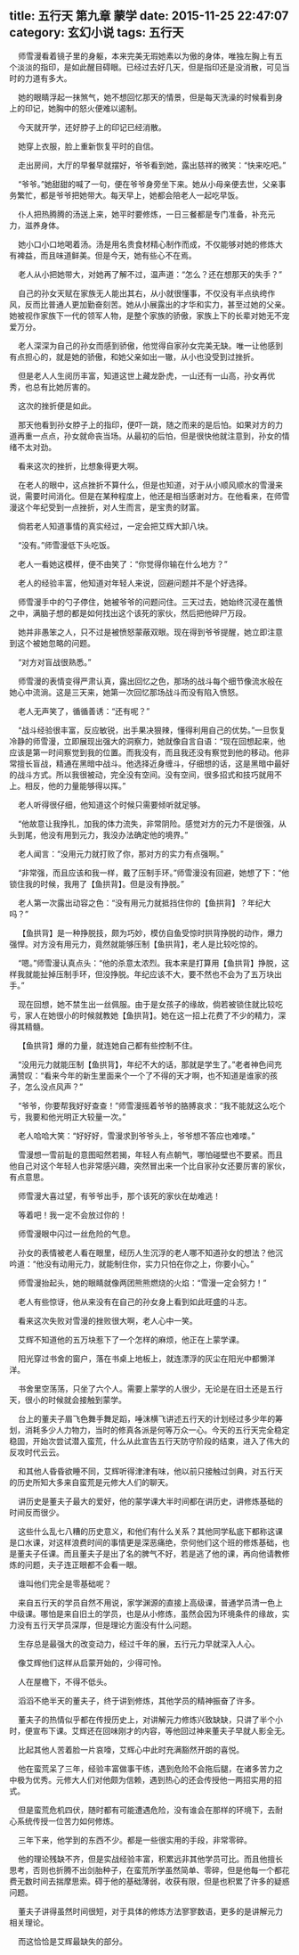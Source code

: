 title: 五行天 第九章 蒙学
date: 2015-11-25 22:47:07
category: 玄幻小说
tags: 五行天
---
&nbsp;&nbsp;&nbsp;&nbsp;师雪漫看着镜子里的身躯，本来完美无瑕她素以为傲的身体，唯独左胸上有五个淡淡的指印，是如此醒目碍眼。已经过去好几天，但是指印还是没消散，可见当时的力道有多大。

&nbsp;&nbsp;&nbsp;&nbsp;她的眼睛浮起一抹煞气，她不想回忆那天的情景，但是每天洗澡的时候看到身上的印记，她胸中的怒火便难以遏制。

&nbsp;&nbsp;&nbsp;&nbsp;今天就开学，还好脖子上的印记已经消散。

&nbsp;&nbsp;&nbsp;&nbsp;她穿上衣服，脸上重新恢复平时的自信。

&nbsp;&nbsp;&nbsp;&nbsp;走出房间，大厅的早餐早就摆好，爷爷看到她，露出慈祥的微笑：“快来吃吧。”

&nbsp;&nbsp;&nbsp;&nbsp;“爷爷。”她甜甜的喊了一句，便在爷爷身旁坐下来。她从小母亲便去世，父亲事务繁忙，都是爷爷把她带大。每天早上，她都会陪老人一起吃早饭。

&nbsp;&nbsp;&nbsp;&nbsp;仆人把热腾腾的汤送上来，她平时要修炼，一日三餐都是专门准备，补充元力，滋养身体。

&nbsp;&nbsp;&nbsp;&nbsp;她小口小口地喝着汤。汤是用名贵食材精心制作而成，不仅能够对她的修炼大有裨益，而且味道鲜美。但是今天，她有些心不在焉。

&nbsp;&nbsp;&nbsp;&nbsp;老人从小把她带大，对她再了解不过，温声道：“怎么？还在想那天的失手？”

&nbsp;&nbsp;&nbsp;&nbsp;自己的孙女天赋在家族无人能出其右，从小就很懂事，不仅没有半点纨绔作风，反而比普通人更加勤奋刻苦。她从小展露出的才华和实力，甚至过她的父亲。她被视作家族下一代的领军人物，是整个家族的骄傲，家族上下的长辈对她无不宠爱万分。

&nbsp;&nbsp;&nbsp;&nbsp;老人深深为自己的孙女而感到骄傲，他觉得自家孙女完美无缺。唯一让他感到有点担心的，就是她的骄傲，和她父亲如出一辙，从小也没受到过挫折。

&nbsp;&nbsp;&nbsp;&nbsp;但是老人人生阅历丰富，知道这世上藏龙卧虎，一山还有一山高，孙女再优秀，也总有比她厉害的。

&nbsp;&nbsp;&nbsp;&nbsp;这次的挫折便是如此。

&nbsp;&nbsp;&nbsp;&nbsp;那天他看到孙女脖子上的指印，便吓一跳，随之而来的是后怕。如果对方的力道再重一点点，孙女就命丧当场。从最初的后怕，但是很快他就注意到，孙女的情绪不太对劲。

&nbsp;&nbsp;&nbsp;&nbsp;看来这次的挫折，比想象得更大啊。

&nbsp;&nbsp;&nbsp;&nbsp;在老人的眼中，这点挫折不算什么，但是也知道，对于从小顺风顺水的雪漫来说，需要时间消化。但是在某种程度上，他还是相当感谢对方。在他看来，在师雪漫这个年纪受到一点挫折，对人生而言，是宝贵的财富。

&nbsp;&nbsp;&nbsp;&nbsp;倘若老人知道事情的真实经过，一定会把艾辉大卸八块。

&nbsp;&nbsp;&nbsp;&nbsp;“没有。”师雪漫低下头吃饭。

&nbsp;&nbsp;&nbsp;&nbsp;老人一看她这模样，便不由笑了：“你觉得你输在什么地方？”

&nbsp;&nbsp;&nbsp;&nbsp;老人的经验丰富，他知道对年轻人来说，回避问题并不是个好选择。

&nbsp;&nbsp;&nbsp;&nbsp;师雪漫手中的勺子停住，她被爷爷的问题问住。三天过去，她始终沉浸在羞愤之中，满脑子想的都是如何找出这个该死的家伙，然后把他碎尸万段。

&nbsp;&nbsp;&nbsp;&nbsp;她并非愚笨之人，只不过是被愤怒蒙蔽双眼。现在得到爷爷提醒，她立即注意到这个被她忽略的问题。

&nbsp;&nbsp;&nbsp;&nbsp;“对方对盲战很熟悉。”

&nbsp;&nbsp;&nbsp;&nbsp;师雪漫的表情变得严肃认真，露出回忆之色，那场的战斗每个细节像流水般在她心中流淌。这是三天来，她第一次回忆那场战斗而没有陷入愤怒。

&nbsp;&nbsp;&nbsp;&nbsp;老人无声笑了，循循善诱：“还有呢？”

&nbsp;&nbsp;&nbsp;&nbsp;“战斗经验很丰富，反应敏锐，出手果决狠辣，懂得利用自己的优势。”一旦恢复冷静的师雪漫，立即展现出强大的洞察力，她就像自言自语：“现在回想起来，他应该是第一时间察觉到我的位置。而我没有，而且我还没有察觉到他的移动。他非常擅长盲战，精通在黑暗中战斗。他选择近身缠斗，仔细想的话，这是黑暗中最好的战斗方式。所以我很被动，完全没有空间。没有空间，很多招式和技巧就用不上。相反，他的力量能够得以挥。”

&nbsp;&nbsp;&nbsp;&nbsp;老人听得很仔细，他知道这个时候只需要倾听就足够。

&nbsp;&nbsp;&nbsp;&nbsp;“他故意让我挣扎，加我的体力流失，非常阴险。感觉对方的元力不是很强，从头到尾，他没有用到元力，我没办法确定他的境界。”

&nbsp;&nbsp;&nbsp;&nbsp;老人闻言：“没用元力就打败了你，那对方的实力有点强啊。”

&nbsp;&nbsp;&nbsp;&nbsp;“非常强，而且应该和我一样，戴了压制手环。”师雪漫没有回避，她想了下：“他锁住我的时候，我用了【鱼拱背】。但是没有挣脱。”

&nbsp;&nbsp;&nbsp;&nbsp;老人第一次露出动容之色：“没有用元力就抵挡住你的【鱼拱背】？年纪大吗？”

&nbsp;&nbsp;&nbsp;&nbsp;【鱼拱背】是一种挣脱技，颇为巧妙，模仿自鱼受惊时拱背挣脱的动作，爆力强悍。对方没有用元力，竟然就能够压制【鱼拱背】，老人是比较吃惊的。

&nbsp;&nbsp;&nbsp;&nbsp;“嗯。”师雪漫认真点头：“他的杀意太浓烈。我本来是打算用【鱼拱背】挣脱，这样我就能扯掉压制手环，但没挣脱。年纪应该不大，要不然也不会为了五万块出手。”

&nbsp;&nbsp;&nbsp;&nbsp;现在回想，她不禁生出一丝佩服。由于是女孩子的缘故，倘若被锁住就比较吃亏，家人在她很小的时候就教她【鱼拱背】。她在这一招上花费了不少的精力，深得其精髓。

&nbsp;&nbsp;&nbsp;&nbsp;【鱼拱背】爆的力量，就连她自己都有些控制不住。

&nbsp;&nbsp;&nbsp;&nbsp;“没用元力就能压制【鱼拱背】，年纪不大的话，那就是学生了。”老者神色间充满赞叹：“看来今年的新生里面来个一个了不得的天才啊，也不知道是谁家的孩子，怎么没点风声？”

&nbsp;&nbsp;&nbsp;&nbsp;“爷爷，你要帮我好好查查！”师雪漫摇着爷爷的胳膊哀求：“我不能就这么吃个亏，我要和他光明正大较量一次。”

&nbsp;&nbsp;&nbsp;&nbsp;老人哈哈大笑：“好好好，雪漫求到爷爷头上，爷爷想不答应也难喽。”

&nbsp;&nbsp;&nbsp;&nbsp;雪漫想一雪前耻的意图昭然若揭，年轻人有点朝气，哪怕碰壁也不要紧。而且他自己对这个年轻人也非常感兴趣，突然冒出来一个比自家孙女还要厉害的家伙，有点意思。

&nbsp;&nbsp;&nbsp;&nbsp;师雪漫大喜过望，有爷爷出手，那个该死的家伙在劫难逃！

&nbsp;&nbsp;&nbsp;&nbsp;等着吧！我一定不会放过你的！

&nbsp;&nbsp;&nbsp;&nbsp;师雪漫眼中闪过一丝危险的气息。

&nbsp;&nbsp;&nbsp;&nbsp;孙女的表情被老人看在眼里，经历人生沉浮的老人哪不知道孙女的想法？他沉吟道：“他没有动用元力，就能制住你，实力只怕在你之上，你要小心。”

&nbsp;&nbsp;&nbsp;&nbsp;师雪漫抬起头，她的眼睛就像两团熊熊燃烧的火焰：“雪漫一定会努力！”

&nbsp;&nbsp;&nbsp;&nbsp;老人有些惊讶，他从来没有在自己的孙女身上看到如此旺盛的斗志。

&nbsp;&nbsp;&nbsp;&nbsp;看来这次失败对雪漫的挫败很大啊，老人心中一笑。

&nbsp;&nbsp;&nbsp;&nbsp;艾辉不知道他的五万块惹下了一个怎样的麻烦，他正在上蒙学课。

&nbsp;&nbsp;&nbsp;&nbsp;阳光穿过书舍的窗户，落在书桌上地板上，就连漂浮的灰尘在阳光中都懒洋洋。

&nbsp;&nbsp;&nbsp;&nbsp;书舍里空荡荡，只坐了六个人。需要上蒙学的人很少，无论是在旧土还是五行天，很小的时候就会接触到蒙学。

&nbsp;&nbsp;&nbsp;&nbsp;台上的董夫子眉飞色舞手舞足蹈，唾沫横飞讲述五行天的计划经过多少年的筹划，消耗多少人力物力，当时的修真各派是何等万众一心。今天的五行天完全稳定稳固，开始次尝试潜入蛮荒，什么从此宣告五行天防守阶段的结束，进入了伟大的反攻时代云云。

&nbsp;&nbsp;&nbsp;&nbsp;和其他人昏昏欲睡不同，艾辉听得津津有味，他以前只接触过剑典，对五行天的历史所知大多来自蛮荒是元修大人们的聊天。

&nbsp;&nbsp;&nbsp;&nbsp;讲历史是董夫子最大的爱好，他的蒙学课大半时间都在讲历史，讲修炼基础的时间反而很少。

&nbsp;&nbsp;&nbsp;&nbsp;这些什么乱七八糟的历史意义，和他们有什么关系？其他同学私底下都称这课是口水课，对这样浪费时间的事情更是深恶痛绝，奈何他们这个班的修炼基础，也是董夫子任课。而且董夫子是出了名的脾气不好，若是逃了他的课，再向他请教修炼的问题，夫子连正眼都不会看一眼。

&nbsp;&nbsp;&nbsp;&nbsp;谁叫他们完全是零基础呢？

&nbsp;&nbsp;&nbsp;&nbsp;来自五行天的学员自然不用说，家学渊源的直接上高级课，普通学员清一色上中级课。哪怕是来自旧土的学员，也是从小修炼，虽然会因为环境条件的缘故，实力没有五行天学员深厚，但是理论方面没有什么问题。

&nbsp;&nbsp;&nbsp;&nbsp;生存总是最强大的改变动力，经过千年的展，五行元力早就深入人心。

&nbsp;&nbsp;&nbsp;&nbsp;像艾辉他们这样从启蒙开始的，少得可怜。

&nbsp;&nbsp;&nbsp;&nbsp;人在屋檐下，不得不低头。

&nbsp;&nbsp;&nbsp;&nbsp;滔滔不绝半天的董夫子，终于讲到修炼，其他学员的精神振奋了许多。

&nbsp;&nbsp;&nbsp;&nbsp;董夫子的热情似乎都在传授历史上，对讲解元力修炼兴致缺缺，只讲了半个小时，便宣布下课。艾辉还在回味刚才的内容，等他回过神来董夫子早就人影全无。

&nbsp;&nbsp;&nbsp;&nbsp;比起其他人苦着脸一片哀嚎，艾辉心中此时充满豁然开朗的喜悦。

&nbsp;&nbsp;&nbsp;&nbsp;他在蛮荒呆了三年，经验丰富做事干练，遇到危险不会拖后腿，在诸多苦力之中极为优秀。元修大人们对他颇为信赖，遇到热心的还会传授他一两招实用的招式。

&nbsp;&nbsp;&nbsp;&nbsp;但是蛮荒危机四伏，随时都有可能遭遇危险，没有谁会在那样的环境下，去耐心系统传授一位苦力如何修炼。

&nbsp;&nbsp;&nbsp;&nbsp;三年下来，他学到的东西不少。都是一些很实用的手段，非常零碎。

&nbsp;&nbsp;&nbsp;&nbsp;他的理论残缺不齐，但是实战经验丰富，积累远非其他学员可比。而且他擅长思考，否则也折腾不出剑胎种子，在蛮荒所学虽然简单、零碎，但是他每一个都花费无数时间去揣摩思索。碍于他的基础薄弱，收获有限，但是也积累了许多的疑惑问题。

&nbsp;&nbsp;&nbsp;&nbsp;董夫子讲得虽然时间很短，对于具体的修炼方法寥寥数语，更多的是讲解元力相关理论。

&nbsp;&nbsp;&nbsp;&nbsp;而这恰恰是艾辉最缺失的部分。